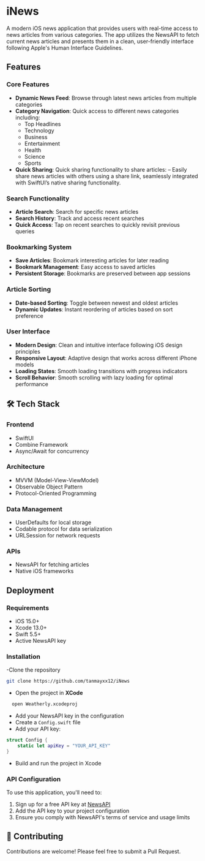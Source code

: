 
# iNews
A modern iOS news application that provides users with real-time access to news articles from various categories. The app utilizes the NewsAPI to fetch current
news articles and presents them in a clean, user-friendly interface following Apple's Human Interface Guidelines.

## Features

### Core Features
- **Dynamic News Feed**: Browse through latest news articles from multiple categories
- **Category Navigation**: Quick access to different news categories including:
  - Top Headlines
  - Technology
  - Business
  - Entertainment
  - Health
  - Science
  - Sports
- **Quick Sharing**: Quick sharing functionality to share articles: 
 – Easily share news articles with others using a share link, seamlessly integrated with SwiftUI’s native sharing functionality.
### Search Functionality
- **Article Search**: Search for specific news articles
- **Search History**: Track and access recent searches
- **Quick Access**: Tap on recent searches to quickly revisit previous queries

### Bookmarking System
- **Save Articles**: Bookmark interesting articles for later reading
- **Bookmark Management**: Easy access to saved articles
- **Persistent Storage**: Bookmarks are preserved between app sessions

### Article Sorting
- **Date-based Sorting**: Toggle between newest and oldest articles
- **Dynamic Updates**: Instant reordering of articles based on sort preference

### User Interface
- **Modern Design**: Clean and intuitive interface following iOS design principles
- **Responsive Layout**: Adaptive design that works across different iPhone models
- **Loading States**: Smooth loading transitions with progress indicators
- **Scroll Behavior**: Smooth scrolling with lazy loading for optimal performance

## 🛠 Tech Stack

### Frontend
- SwiftUI
- Combine Framework
- Async/Await for concurrency

### Architecture
- MVVM (Model-View-ViewModel)
- Observable Object Pattern
- Protocol-Oriented Programming

### Data Management
- UserDefaults for local storage
- Codable protocol for data serialization
- URLSession for network requests

### APIs
- NewsAPI for fetching articles
- Native iOS frameworks

## Deployment

### Requirements
- iOS 15.0+
- Xcode 13.0+
- Swift 5.5+
- Active NewsAPI key

### Installation

-Clone the repository
```bash
git clone https://github.com/tanmayxx12/iNews
```

- Open the project in **XCode**
``` bash
  open Weatherly.xcodeproj
```

- Add your NewsAPI key in the configuration
- Create a `Config.swift` file
- Add your API key:
```swift
struct Config {
    static let apiKey = "YOUR_API_KEY"
}
```

- Build and run the project in Xcode

### API Configuration
To use this application, you'll need to:
1. Sign up for a free API key at [NewsAPI](https://newsapi.org)
2. Add the API key to your project configuration
3. Ensure you comply with NewsAPI's terms of service and usage limits


## 🤝 Contributing
Contributions are welcome! Please feel free to submit a Pull Request.

